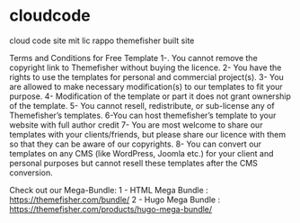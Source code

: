 # cloudcode
cloud code site mit lic rappo themefisher built site

Terms and Conditions for Free Template
1-. You cannot remove the copyright link to Themefisher without buying the licence.
2- You have the rights to use the templates for personal and commercial project(s).
3- You are allowed to make necessary modification(s) to our templates to fit your purpose.
4- Modification of the template or part it does not grant ownership of the template.
5- You cannot resell, redistribute, or sub-license any of Themefisher’s templates.
6-You can host themefisher’s template to your website with full author credit
7- You are most welcome to share our templates with your clients/friends, but please share our licence with them so that they can be aware of our copyrights.
8- You can convert our templates on any CMS (like WordPress, Joomla etc.) for your client and personal purposes but cannot resell these templates after the CMS conversion.

Check out our Mega-Bundle:
1 - HTML Mega Bundle : https://themefisher.com/bundle/
2 - Hugo Mega Bundle : https://themefisher.com/products/hugo-mega-bundle/

